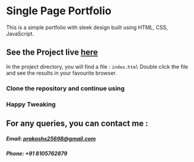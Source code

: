 # Single Page Portfolio

This is a simple portfolio with sleek design built using HTML, CSS, JavaScript.

## See the Project live [here](https://prakashs25.github.io/single-page-portfolio-html)

In the project directory, you will find a file : `index.html`
Double click the file and see the results in your favourite browser.
<br />

### Clone the repository and continue using

### Happy Tweaking

## For any queries, you can contact me :

##### Email: [prakashs25698@gmail.com](mailto:prakashs25698@gmail.com)
##### Phone: +91 8105762879
